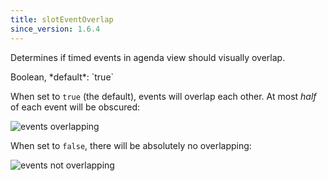 ```yaml
---
title: slotEventOverlap
since_version: 1.6.4
---
```


Determines if timed events in agenda view should visually overlap.

<div class='spec' markdown='1'>
Boolean, *default*: `true`
</div>

When set to <code>true</code> (the default), events will overlap each other.
At most *half* of each event will be obscured:

<img src='{{ site.baseurl }}/assets/docs/slotEventOverlap-true.png' alt='events overlapping' />

When set to <code>false</code>, there will be absolutely no overlapping:

<img src='{{ site.baseurl }}/assets/docs/slotEventOverlap-false.png' alt='events not overlapping' />
